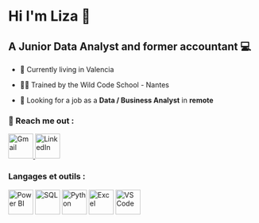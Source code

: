 # Hi I'm Liza 👋
                
## A Junior Data Analyst and former accountant 💻

- 📍  Currently living in Valencia 

- 🐱‍👤 Trained by the Wild Code School - Nantes

- 🤝 Looking for a job as a **Data / Business Analyst** in **remote**

### 📧 Reach me out :

<a href="mailto:fontaineliza@gmail.com">
  <img src="https://github.com/LizaFontaine/Liza/assets/161335258/ad332583-bb1b-40e6-b3d1-1dd25c0662b0" alt="Gmail" width="50" height="50">
</a>

<a href="https://https://www.linkedin.com/in/liza-fontaine/">
  <img src="https://github.com/LizaFontaine/Liza/assets/161335258/8de4b628-bc18-4d8b-b1bb-28712678991d" alt="LinkedIn" width="50" height="50">
</a>

### Langages et outils : 

<img src="https://github.com/LizaFontaine/Liza/assets/161335258/e0badcfb-159e-4de6-a1b2-f4cdb6ccdff9" alt="Power BI" width="50" height="50">
<img src="https://github.com/LizaFontaine/Liza/assets/161335258/07393a8f-539c-40af-be00-b345fb5e674d" alt="SQL" width="50" height="50">
<img src="https://github.com/LizaFontaine/Liza/assets/161335258/0f627481-e15f-4f36-a187-716ac342347d" alt="Python" width="50" height="50">
<img src="https://github.com/LizaFontaine/Liza/assets/161335258/a78d9fd9-6efb-4bb8-b76a-7b5c61ec87fb" alt="Excel" width="50" height="50">
<img src="https://github.com/LizaFontaine/Liza/assets/161335258/3c733ff7-ed2c-424e-b04d-eafec1ca5c2a" alt="VS Code" width="50" height="50">

